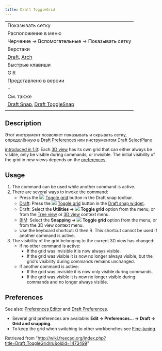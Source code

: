 ```yaml
---
title: Draft ToggleGrid
---
```

|  |
| --- |
| Показывать сетку |
| Расположение в меню |
| Черчение → Вспомогательные → Показывать сетку |
| Верстаки |
| [Draft](/Draft_Workbench/ru "Draft Workbench/ru"), [Arch](/Arch_Workbench/ru "Arch Workbench/ru") |
| Быстрые клавиши |
| G R |
| Представлено в версии |
| - |
| См. также |
| [Draft Snap](/Draft_Snap/ru "Draft Snap/ru"), [Draft ToggleSnap](/Draft_Snap_Lock/ru "Draft Snap Lock/ru") |
|  |

## Description

Этот инструмент позволяет показывать и скрывать сетку, определённую в [Draft Preferences](/Draft_Preferences/ru "Draft Preferences/ru") или инструментом [Draft SelectPlane](/Draft_SelectPlane/ru "Draft SelectPlane/ru")

[introduced in 1.0](/Release_notes_1.0 "Release notes 1.0"): Each [3D view](/3D_view "3D view") has its own grid that can either always be visible, only be visible during commands, or invisible. The initial visibility of the grid in new views depends on the [preferences](#Preferences).

## Usage

1. The command can be used while another command is active.
2. There are several ways to invoke the command:
   * Press the ![](/images/Draft_ToggleGrid.svg) [Toggle grid](/Draft_ToggleGrid "Draft ToggleGrid") button in the Draft snap toolbar.
   * [Draft](/Draft_Workbench "Draft Workbench"): Press the ![](/images/Draft_ToggleGrid.svg) [Toggle grid](/Draft_ToggleGrid "Draft ToggleGrid") button in the [Draft snap widget](/Draft_snap_widget "Draft snap widget").
   * Draft: Select the **Utilities → ![](/images/Draft_ToggleGrid.svg) Toggle grid** option from the menu, or from the [Tree view](/Tree_view "Tree view") or [3D view](/3D_view "3D view") context menu.
   * [BIM](/BIM_Workbench "BIM Workbench"): Select the **Snapping → ![](/images/Draft_ToggleGrid.svg) Toggle grid** option from the menu, or from the 3D view context menu.
   * Use the keyboard shortcut: G then R. This shortcut cannot be used if another command is active.
3. The visibility of the grid belonging to the current 3D view has changed:
   * If no other command is active:
     + If the grid was invisible it is now always visible.
     + If the grid was visible it is now no longer always visible, but the grid's visibility during commands remains unchanged.
   * If another command is active:
     + If the grid was invisible it is now only visible during commands.
     + If the grid was visible it is now no longer visible during commands and no longer always visible.

## Preferences

See also: [Preferences Editor](/Preferences_Editor "Preferences Editor") and [Draft Preferences](/Draft_Preferences "Draft Preferences").

* Several grid preferences are available: **Edit → Preferences... → Draft → Grid and snapping**.
* To keep the grid when switching to other workbenches see [Fine-tuning](/Fine-tuning#Draft_Workbench "Fine-tuning").

Retrieved from "<http://wiki.freecad.org/index.php?title=Draft_ToggleGrid/ru&oldid=1473499>"